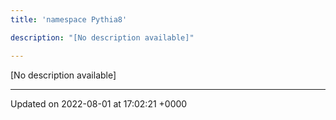 ```yaml
---
title: 'namespace Pythia8'

description: "[No description available]"

---
```







[No description available]






-------------------------------

Updated on 2022-08-01 at 17:02:21 +0000